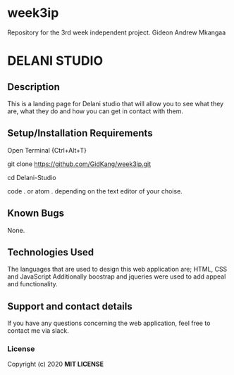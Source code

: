 # week3ip
Repository for the 3rd week independent project.
Gideon Andrew Mkangaa
# DELANI STUDIO
## Description
This is a landing page for Delani studio that will allow you to see what they are, what they do and how you can get in contact with them. 
## Setup/Installation Requirements
Open Terminal {Ctrl+Alt+T}

git clone https://github.com/GidKang/week3ip.git

cd Delani-Studio

code . or atom . depending on the text editor of your choise.
## Known Bugs
None.
## Technologies Used
The languages that are used to design this web application are;
HTML, CSS and JavaScript
Additionally boostrap and jqueries were used to add appeal and functionality.
## Support and contact details
If you have any questions concerning the web application, feel free to contact me via slack. 
### License
Copyright (c) 2020 **MIT LICENSE**
  
